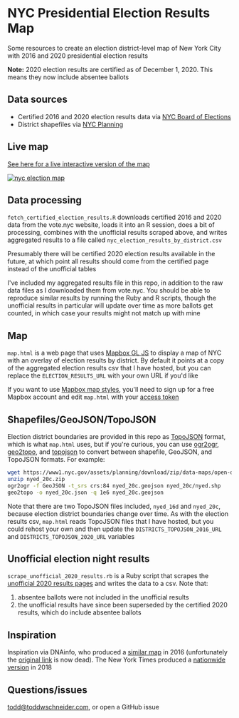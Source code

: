 # NYC Presidential Election Results Map

Some resources to create an election district-level map of New York City with 2016 and 2020 presidential election results

**Note:** 2020 election results are certified as of December 1, 2020. This means they now include absentee ballots

## Data sources

- Certified 2016 and 2020 election results data via [NYC Board of Elections](https://vote.nyc/page/election-results-summary)
- District shapefiles via [NYC Planning](https://www1.nyc.gov/site/planning/data-maps/open-data/districts-download-metadata.page)

## Live map

[See here for a live interactive version of the map](https://toddwschneider.com/maps/nyc-presidential-election-results/)

[![nyc election map](https://toddwschneiderdotcom.twscontent.com/nyc-presidential-election-results/img/nyc_election_results_2020.png)](https://toddwschneider.com/maps/nyc-presidential-election-results/)

## Data processing

`fetch_certified_election_results.R` downloads certified 2016 and 2020 data from the vote.nyc website, loads it into an R session, does a bit of processing, combines with the unofficial results scraped above, and writes aggregated results to a file called `nyc_election_results_by_district.csv`

Presumably there will be certified 2020 election results available in the future, at which point all results should come from the certified page instead of the unofficial tables

I've included my aggregated results file in this repo, in addition to the raw data files as I downloaded them from vote.nyc. You should be able to reproduce similar results by running the Ruby and R scripts, though the unofficial results in particular will update over time as more ballots get counted, in which case your results might not match up with mine

## Map

`map.html` is a web page that uses [Mapbox GL JS](https://docs.mapbox.com/mapbox-gl-js/api/) to display a map of NYC with an overlay of election results by district. By default it points at a copy of the aggregated election results csv that I have hosted, but you can replace the `ELECTION_RESULTS_URL` with your own URL if you'd like

If you want to use [Mapbox map styles](https://www.mapbox.com/maps), you'll need to sign up for a free Mapbox account and edit `map.html` with your [access token](https://docs.mapbox.com/help/how-mapbox-works/access-tokens/)

## Shapefiles/GeoJSON/TopoJSON

Election district boundaries are provided in this repo as [TopoJSON](https://github.com/topojson/topojson/wiki) format, which is what `map.html` uses, but if you're curious, you can use [ogr2ogr](https://gdal.org/programs/ogr2ogr.html), [geo2topo](https://github.com/topojson/topojson-server/blob/master/README.md#geo2topo), and [topojson](https://github.com/topojson/topojson) to convert between shapefile, GeoJSON, and TopoJSON formats. For example:

```sh
wget https://www1.nyc.gov/assets/planning/download/zip/data-maps/open-data/nyed_20c.zip
unzip nyed_20c.zip
ogr2ogr -f GeoJSON -t_srs crs:84 nyed_20c.geojson nyed_20c/nyed.shp
geo2topo -o nyed_20c.json -q 1e6 nyed_20c.geojson
```

Note that there are two TopoJSON files included, `nyed_16d` and `nyed_20c`, because election district boundaries change over time. As with the election results csv, `map.html` reads TopoJSON files that I have hosted, but you could rehost your own and then update the `DISTRICTS_TOPOJSON_2016_URL` and `DISTRICTS_TOPOJSON_2020_URL` variables

## Unofficial election night results

`scrape_unofficial_2020_results.rb` is a Ruby script that scrapes the [unofficial 2020 results pages](https://web.enrboenyc.us/CD23464ADI0.html) and writes the data to a csv. Note that:

1. absentee ballots were not included in the unofficial results
2. the unofficial results have since been superseded by the certified 2020 results, which do include absentee ballots

## Inspiration

Inspiration via DNAinfo, who produced a [similar map](https://dna.carto.com/viz/cbda32b6-a6b9-11e6-ad7f-0e05a8b3e3d7/public_map) in 2016 (unfortunately the [original link](https://www.dnainfo.com/new-york/numbers/clinton-trump-president-vice-president-every-neighborhood-map-election-results-voting-general-primary-nyc/) is now dead). The New York Times produced a [nationwide version](https://www.nytimes.com/interactive/2018/upshot/election-2016-voting-precinct-maps.html) in 2018

## Questions/issues

todd@toddwschneider.com, or open a GitHub issue

